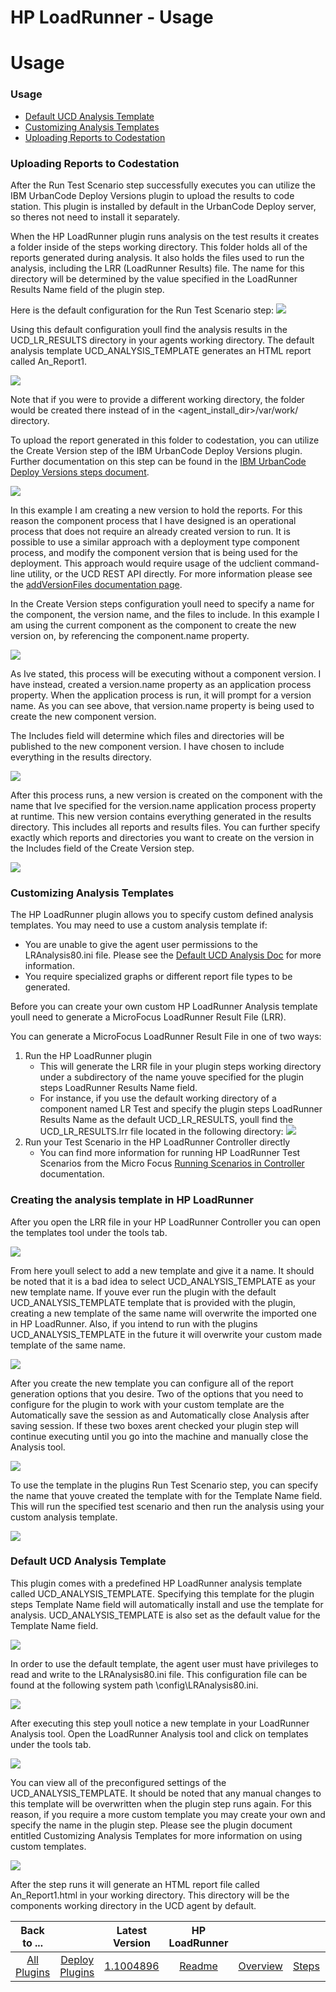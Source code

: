 
HP LoadRunner - Usage
=====================

# Usage



### Usage




 


* [Default UCD Analysis Template](#default-ucd-analysis-template)
* [Customizing Analysis Templates](#customizing-analysis-templates)
* [Uploading Reports to Codestation](#uploading-reports-to-codestation)


### Uploading Reports to Codestation




 


After the Run Test Scenario step successfully executes you can utilize the IBM UrbanCode Deploy Versions plugin to upload the results to code station. This plugin is installed by default in the UrbanCode Deploy server, so theres not need to install it separately.


When the HP LoadRunner plugin runs analysis on the test results it creates a folder inside of the steps working directory. This folder holds all of the reports generated during analysis. It also holds the files used to run the analysis, including the LRR (LoadRunner Results) file. The name for this directory will be determined by the value specified in the LoadRunner Results Name field of the plugin step.


Here is the default configuration for the Run Test Scenario step: [![](screen-shot-2018-11-15-at-2.25.23-pm.png)](screen-shot-2018-11-15-at-2.25.23-pm.png)


Using this default configuration youll find the analysis results in the UCD\_LR\_RESULTS directory in your agents working directory. The default analysis template UCD\_ANALYSIS\_TEMPLATE generates an HTML report called An\_Report1.


[![](screen-shot-2018-11-15-at-2.30.26-pm.png)](screen-shot-2018-11-15-at-2.30.26-pm.png)


Note that if you were to provide a different working directory, the folder would be created there instead of in the <agent\_install\_dir>/var/work/ directory. 


To upload the report generated in this folder to codestation, you can utilize the Create Version step of the IBM UrbanCode Deploy Versions plugin. Further documentation on this step can be found in the [IBM UrbanCode Deploy Versions steps document](https://www.urbancode.com/plugindoc/ibmucd/ibm-urbancode-deploy-versions/60-455054/steps/#create_version).


[![](screen-shot-2018-11-15-at-2.55.41-pm.png)](screen-shot-2018-11-15-at-2.55.41-pm.png)


In this example I am creating a new version to hold the reports. For this reason the component process that I have designed is an operational process that does not require an already created version to run. It is possible to use a similar approach with a deployment type component process, and modify the component version that is being used for the deployment. This approach would require usage of the udclient command-line utility, or the UCD REST API directly. For more information please see the [addVersionFiles documentation page](https://www.ibm.com/support/knowledgecenter/SS4GSP_7.0.1/com.ibm.udeploy.api.doc/topics/udclient_addversionfiles.html).


In the Create Version steps configuration youll need to specify a name for the component, the version name, and the files to include. In this example I am using the current component as the component to create the new version on, by referencing the component.name property. 


[![](screen-shot-2018-11-15-at-2.22.00-pm.png)](screen-shot-2018-11-15-at-2.22.00-pm.png)


As Ive stated, this process will be executing without a component version. I have instead, created a version.name property as an application process property. When the application process is run, it will prompt for a version name. As you can see above, that version.name property is being used to create the new component version.


The Includes field will determine which files and directories will be published to the new component version. I have chosen to include everything in the results directory.


[![](screen-shot-2018-11-15-at-3.13.22-pm.png)](screen-shot-2018-11-15-at-3.13.22-pm.png)


After this process runs, a new version is created on the component with the name that Ive specified for the version.name application process property at runtime. This new version contains everything generated in the results directory. This includes all reports and results files. You can further specify exactly which reports and directories you want to create on the version in the Includes field of the Create Version step.


[![](screen-shot-2018-11-15-at-3.18.19-pm.png)](screen-shot-2018-11-15-at-3.18.19-pm.png)




### Customizing Analysis Templates




 


The HP LoadRunner plugin allows you to specify custom defined analysis templates. You may need to use a custom analysis template if:


* You are unable to give the agent user permissions to the LRAnalysis80.ini file. Please see the [Default UCD Analysis Doc](#default-ucd-analysis-template) for more information.
* You require specialized graphs or different report file types to be generated.


Before you can create your own custom HP LoadRunner Analysis template youll need to generate a MicroFocus LoadRunner Result File (LRR).


You can generate a MicroFocus LoadRunner Result File in one of two ways:


1. Run the HP LoadRunner plugin
	* This will generate the LRR file in your plugin steps working directory under a subdirectory of the name youve specified for the plugin steps LoadRunner Results Name field.
	* For instance, if you use the default working directory of a component named LR Test and specify the plugin steps LoadRunner Results Name as the default UCD\_LR\_RESULTS, youll find the UCD\_LR\_RESULTS.lrr file located in the following directory: [![](screen-shot-2018-11-14-at-4.12.30-pm-2.png)](screen-shot-2018-11-14-at-4.12.30-pm-2.png)
2. Run your Test Scenario in the HP LoadRunner Controller directly
	* You can find more information for running HP LoadRunner Test Scenarios from the Micro Focus [Running Scenarios in Controller](https://admhelp.microfocus.com/lr/en/12.60/help/WebHelp/Content/Controller/toc_running_scenarios.htm) documentation.


### Creating the analysis template in HP LoadRunner


After you open the LRR file in your HP LoadRunner Controller you can open the templates tool under the tools tab.


[![](screen-shot-2018-11-14-at-2.46.00-pm-1.png)](screen-shot-2018-11-14-at-2.46.00-pm-1.png)


From here youll select to add a new template and give it a name. It should be noted that it is a bad idea to select UCD\_ANALYSIS\_TEMPLATE as your new template name. If youve ever run the plugin with the default UCD\_ANALYSIS\_TEMPLATE template that is provided with the plugin, creating a new template of the same name will overwrite the imported one in HP LoadRunner. Also, if you intend to run with the plugins UCD\_ANALYSIS\_TEMPLATE in the future it will overwrite your custom made template of the same name.


[![](screen-shot-2018-11-14-at-5.12.11-pm.png)](screen-shot-2018-11-14-at-5.12.11-pm.png)


After you create the new template you can configure all of the report generation options that you desire. Two of the options that you need to configure for the plugin to work with your custom template are the Automatically save the session as and Automatically close Analysis after saving session. If these two boxes arent checked your plugin step will continue executing until you go into the machine and manually close the Analysis tool.


[![](screen-shot-2018-11-14-at-5.56.00-pm.png)](screen-shot-2018-11-14-at-5.56.00-pm.png)


To use the template in the plugins Run Test Scenario step, you can specify the name that youve created the template with for the Template Name field. This will run the specified test scenario and then run the analysis using your custom analysis template.


[![](screen-shot-2018-11-15-at-1.49.01-pm.png)](screen-shot-2018-11-15-at-1.49.01-pm.png)




### Default UCD Analysis Template




 


This plugin comes with a predefined HP LoadRunner analysis template called UCD\_ANALYSIS\_TEMPLATE. Specifying this template for the plugin steps Template Name field will automatically install and use the template for analysis. UCD\_ANALYSIS\_TEMPLATE is also set as the default value for the Template Name field.


[![](screen-shot-2018-11-15-at-1.43.59-pm.png)](screen-shot-2018-11-15-at-1.43.59-pm.png)


In order to use the default template, the agent user must have privileges to read and write to the LRAnalysis80.ini file. This configuration file can be found at the following system path <LoadRunnerInstallDir>\config\LRAnalysis80.ini.


[![](screen-shot-2018-11-14-at-2.53.18-pm.png)](screen-shot-2018-11-14-at-2.53.18-pm.png)


After executing this step youll notice a new template in your LoadRunner Analysis tool. Open the LoadRunner Analysis tool and click on templates under the tools tab.


[![](screen-shot-2018-11-14-at-2.46.00-pm.png)](screen-shot-2018-11-14-at-2.46.00-pm.png)


You can view all of the preconfigured settings of the UCD\_ANALYSIS\_TEMPLATE. It should be noted that any manual changes to this template will be overwritten when the plugin step runs again. For this reason, if you require a more custom template you may create your own and specify the name in the plugin step. Please see the plugin document entitled Customizing Analysis Templates for more information on using custom templates.


[![](screen-shot-2018-11-14-at-2.46.11-pm.png)](screen-shot-2018-11-14-at-2.46.11-pm.png)


After the step runs it will generate an HTML report file called An\_Report1.html in your working directory. This directory will be the components working directory in the UCD agent by default.




|Back to ...||Latest Version|HP LoadRunner ||||
| :---: | :---: | :---: | :---: | :---: | :---: | :---: |
|[All Plugins](../../index.md)|[Deploy Plugins](../README.md)|[1.1004896](https://raw.githubusercontent.com/UrbanCode/IBM-UCD-PLUGINS/main/files/hp-loadrunner/plugins-hp-loadrunner-1.1004896.zip)|[Readme](README.md)|[Overview](overview.md)|[Steps](steps.md)|[Downloads](downloads.md)|
